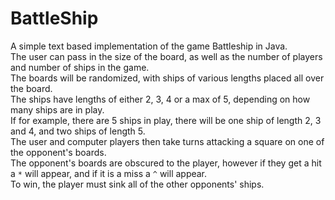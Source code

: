 # BattleShip
A simple text based implementation of the game Battleship in Java.     
The user can pass in the size of the board, as well as the number of players and number of ships in the game.     
The boards will be randomized, with ships of various lengths placed all over the board.     
The ships have lengths of either 2, 3, 4 or a max of 5, depending on how many ships are in play.     
If for example, there are 5 ships in play, there will be one ship of length 2, 3 and 4, and two ships of length 5.     
The user and computer players then take turns attacking a square on one of the opponent's boards.     
The opponent's boards are obscured to the player, however if they get a hit a `*` will appear, and if it is a miss a `^` will appear.     
To win, the player must sink all of the other opponents' ships.


